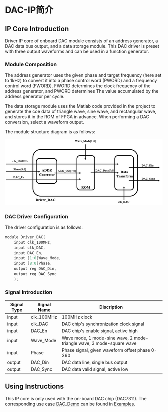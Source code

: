 # DAC-IP简介

## IP Core Introduction

Driver IP core of onboard DAC module consists of an address generator, a DAC data bus output, and a data storage module. This DAC driver is preset with three output waveforms and can be used in a function generator.

### Module Composition

The address generator uses the given phase and target frequency (here set to 1kHz) to convert it into a phase control word (PWORD) and a frequency control word (FWORD). FWORD determines the clock frequency of the address generator, and PWORD determines The value accumulated by the address generator per cycle.

The data storage module uses the Matlab code provided in the project to generate the coe data of triangle wave, sine wave, and rectangular wave, and stores it in the ROM of FPGA in advance. When performing a DAC conversion, select a waveform output.

The module structure diagram is as follows:

![](/Examples/Images/DAC-IP.png)


### DAC Driver Configuration

The driver configuration is as follows:

```c
module Driver_DAC(
    input clk_100MHz,
    input clk_DAC,
    input DAC_En,
    input [1:0]Wave_Mode,
    input [8:0]Phase,
    output reg DAC_Din,
    output reg DAC_Sync
    );
```
### Signal Introduction
  
| **Signal Type**    | **Signal Name**    | **Discription** |
| ----------- | ----------- | -------- |
| input | clk_100MHz  | 100MHz clock             |
| input | clk_DAC     | DAC chip's synchronization clock signal           |
| input | DAC_En      | DAC chip's enable signal, active high    |
| input | Wave_Mode   | Wave mode, 1 mode-sine wave, 2 mode-triangle wave, 3 mode-square wave   |
| input | Phase       | Phase signal, given waveform offset phase 0-360   |
| output | DAC_Din     | DAC data line, single bus output   |
| output | DAC_Sync    | DAC data valid signal, active low  |

## Using Instructions

This IP core is only used with the on-board DAC chip (DAC7311). The corresponding use case [DAC_Demo](/Examples/FPGA/4.Module-Interface/DAC-Interface) can be found in [Examples](/Examples).

